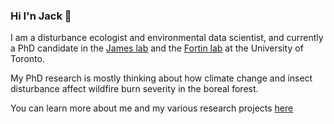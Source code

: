 ### Hi I'n Jack 👋

I am a disturbance ecologist and environmental data scientist, and currently a PhD candidate in the [James lab](https://www.jameslab.ca/) and the [Fortin lab](https://fortin.eeb.utoronto.ca/) at the University of Toronto.

My PhD research is mostly thinking about how climate change and insect disturbance affect wildfire burn severity in the boreal forest.

You can learn more about me and my various research projects [here](jackagoldman.github.io)

<!--
**jackagoldman/jackagoldman** is a ✨ _special_ ✨ repository because its `README.md` (this file) appears on your GitHub profile.

Here are some ideas to get you started:

- 🔭 I’m currently working on ...
- 🌱 I’m currently learning ...
- 👯 I’m looking to collaborate on ...
- 🤔 I’m looking for help with ...
- 💬 Ask me about ...
- 📫 How to reach me: ...
- 😄 Pronouns: ...
- ⚡ Fun fact: ...
-->
